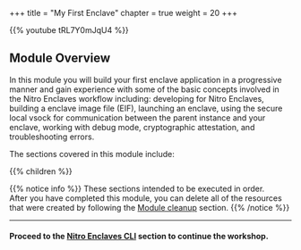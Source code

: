 +++
title = "My First Enclave"
chapter = true
weight = 20
+++


<!-- TODO: Temporarily fixing duplicate headers in chapters on published workshop. Note: This hides header from local build.
# My First Enclave
-->

{{% youtube tRL7Y0mJqU4 %}}

## Module Overview

In this module you will build your first enclave application in a progressive manner and gain experience with some of the basic concepts involved in the Nitro Enclaves workflow including: developing for Nitro Enclaves, building a enclave image file (EIF), launching an enclave, using the secure local vsock for communication between the parent instance and your enclave, working with debug mode, cryptographic attestation, and troubleshooting errors.


The sections covered in this module include:

{{% children %}}

{{% notice info %}}
These sections intended to be executed in order.  
After you have completed this module, you can delete all of the resources that were created by following the [Module cleanup](my-first-enclave/module-cleanup.html) section.
{{% /notice %}}

---
#### Proceed to the [Nitro Enclaves CLI](my-first-enclave/nitro-enclaves-cli.html) section to continue the workshop.